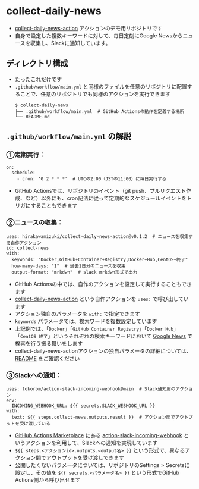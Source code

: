 # collect-daily-news

* [collect-daily-news-action](https://github.com/hirakawamizuki/collect-daily-news-action) アクションのデモ用リポジトリです
* 自身で設定した複数キーワードに対して、毎日定刻にGoogle Newsからニュースを収集し、Slackに通知しています。

## ディレクトリ構成

* たったこれだけです
* `.github/workflow/main.yml` と同様のファイルを任意のリポジトリに配置することで、任意のリポジトリでも同様のアクションを実行できます
    ```
    $ collect-daily-news
    ├── .github/workflow/main.yml  # GitHub Actionsの動作を定義する場所
    └── README.md
    ```

## `.github/workflow/main.yml` の解説

### ①定期実行：

```
on:
  schedule:
    - cron: '0 2 * * *'  # UTCの2:00（JSTの11:00）に毎日実行する
```

* GitHub Actionsでは、リポジトリのイベント（git push、プルリクエスト作成、など）以外にも、cron記法に従って定期的なスケジュールイベントをトリガにすることもできます

### ②ニュースの収集：

```
uses: hirakawamizuki/collect-daily-news-action@v0.1.2  # ニュースを収集する自作アクション
id: collect-news
with:
  keywords: "Docker,GitHub+Container+Registry,Docker+Hub,CentOS+終了"
  how-many-days: "1"  # 過去1日分のニュースを収集
  output-format: "mrkdwn"  # slack mrkdwn形式で出力
```


* GitHub Actionsの中では、自作のアクションを設定して実行することもできます
* [collect-daily-news-action](https://github.com/hirakawamizuki/collect-daily-news-action) という自作アクションを `uses:` で呼び出しています
* アクション独自のパラメータを `with:` で指定できます
* `keywords` パラメータでは、検索ワードを複数設定しています
* 上記例では、「`Docker`」「`GitHub Container Registry`」「`Docker Hub`」「`CentOS 終了`」というそれぞれの検索キーワードにおいて [Google News](https://news.google.com/topstories?hl=ja&gl=JP&ceid=JP:ja) で検索を行う振る舞いをします
* collect-daily-news-actionアクションの独自パラメータの詳細については、 [README](https://github.com/hirakawamizuki/collect-daily-news-action#collect-daily-news-action) をご確認ください

### ③Slackへの通知：

```
uses: tokorom/action-slack-incoming-webhook@main  # Slack通知用のアクション
env:
  INCOMING_WEBHOOK_URL: ${{ secrets.SLACK_WEBHOOK_URL }}
with:
  text: ${{ steps.collect-news.outputs.result }}  # アクション間でアウトプットを受け渡している
```

* [GitHub Actions Marketplace](https://github.com/marketplace?type=actions) にある [action-slack-incoming-webhook](https://github.com/tokorom/action-slack-incoming-webhook) というアクションを利用して、Slackへの通知を実現しています
* `${{ steps.<アクションid>.outputs.<output名> }}` という形式で、異なるアクション間でアウトプットを受け渡しできます
* 公開したくないパラメータについては、リポジトリのSettings > Secretsに設定し、その値を `${{ secrets.<パラメータ名> }}` という形式でGitHub Actions側から呼び出せます
